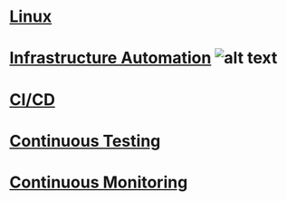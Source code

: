 # [Linux](https://binujacobc.github.io/DevOps101/linux) 

# [Infrastructure Automation](https://binujacobc.github.io/DevOps101/Infrastructure_Automation) ![alt text](https://d1.awsstatic.com/what-is-aws/AWS-Types-of-Cloud-Computing_Infrastructure-as-a-Service.c2e061a42b68ec6d969880fb8768bcb8e5cc2e69.png "Logo Title Text 1")

# [CI/CD](https://binujacobc.github.io/DevOps_101/Continuous_Integration)

# [Continuous Testing](https://binujacobc.github.io/DevOps101/Continuous_Testing)

# [Continuous Monitoring](https://binujacobc.github.io/DevOps101/Continuous_Monitoring)



